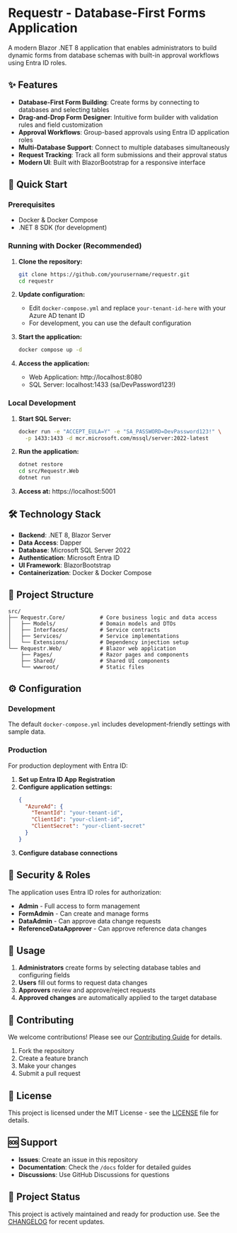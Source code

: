 # Requestr - Database-First Forms Application

A modern Blazor .NET 8 application that enables administrators to build dynamic forms from database schemas with built-in approval workflows using Entra ID roles.

## ✨ Features

- **Database-First Form Building**: Create forms by connecting to databases and selecting tables
- **Drag-and-Drop Form Designer**: Intuitive form builder with validation rules and field customization
- **Approval Workflows**: Group-based approvals using Entra ID application roles
- **Multi-Database Support**: Connect to multiple databases simultaneously
- **Request Tracking**: Track all form submissions and their approval status
- **Modern UI**: Built with BlazorBootstrap for a responsive interface

## 🚀 Quick Start

### Prerequisites
- Docker & Docker Compose
- .NET 8 SDK (for development)

### Running with Docker (Recommended)

1. **Clone the repository:**
   ```bash
   git clone https://github.com/yourusername/requestr.git
   cd requestr
   ```

2. **Update configuration:**
   - Edit `docker-compose.yml` and replace `your-tenant-id-here` with your Azure AD tenant ID
   - For development, you can use the default configuration

3. **Start the application:**
   ```bash
   docker compose up -d
   ```

4. **Access the application:**
   - Web Application: http://localhost:8080
   - SQL Server: localhost:1433 (sa/DevPassword123!)

### Local Development

1. **Start SQL Server:**
   ```bash
   docker run -e "ACCEPT_EULA=Y" -e "SA_PASSWORD=DevPassword123!" \
     -p 1433:1433 -d mcr.microsoft.com/mssql/server:2022-latest
   ```

2. **Run the application:**
   ```bash
   dotnet restore
   cd src/Requestr.Web
   dotnet run
   ```

3. **Access at:** https://localhost:5001

## 🛠️ Technology Stack

- **Backend**: .NET 8, Blazor Server
- **Data Access**: Dapper
- **Database**: Microsoft SQL Server 2022
- **Authentication**: Microsoft Entra ID
- **UI Framework**: BlazorBootstrap
- **Containerization**: Docker & Docker Compose

## 📁 Project Structure

```
src/
├── Requestr.Core/           # Core business logic and data access
│   ├── Models/              # Domain models and DTOs
│   ├── Interfaces/          # Service contracts
│   ├── Services/            # Service implementations
│   └── Extensions/          # Dependency injection setup
└── Requestr.Web/            # Blazor web application
    ├── Pages/               # Razor pages and components
    ├── Shared/              # Shared UI components
    └── wwwroot/             # Static files
```

## ⚙️ Configuration

### Development
The default `docker-compose.yml` includes development-friendly settings with sample data.

### Production
For production deployment with Entra ID:

1. **Set up Entra ID App Registration**
2. **Configure application settings:**
   ```json
   {
     "AzureAd": {
       "TenantId": "your-tenant-id",
       "ClientId": "your-client-id",
       "ClientSecret": "your-client-secret"
     }
   }
   ```
3. **Configure database connections**

## 🔐 Security & Roles

The application uses Entra ID roles for authorization:
- **Admin** - Full access to form management
- **FormAdmin** - Can create and manage forms
- **DataAdmin** - Can approve data change requests
- **ReferenceDataApprover** - Can approve reference data changes

## 📝 Usage

1. **Administrators** create forms by selecting database tables and configuring fields
2. **Users** fill out forms to request data changes
3. **Approvers** review and approve/reject requests
4. **Approved changes** are automatically applied to the target database

## 🤝 Contributing

We welcome contributions! Please see our [Contributing Guide](CONTRIBUTING.md) for details.

1. Fork the repository
2. Create a feature branch
3. Make your changes
4. Submit a pull request

## 📄 License

This project is licensed under the MIT License - see the [LICENSE](LICENSE) file for details.

## 🆘 Support

- **Issues**: Create an issue in this repository
- **Documentation**: Check the `/docs` folder for detailed guides
- **Discussions**: Use GitHub Discussions for questions

## 🚧 Project Status

This project is actively maintained and ready for production use. See the [CHANGELOG](CHANGELOG.md) for recent updates.
